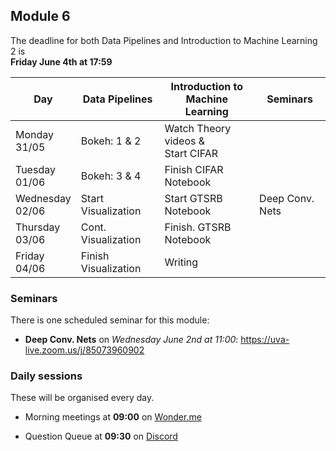 
## Module 6

The deadline for both Data Pipelines and Introduction to Machine Learning 2 is<br>**Friday June 4th at 17:59**

| Day                | Data Pipelines               | Introduction to<br>Machine Learning | Seminars                    |
| ------------------ | ---------------------------- | ----------------------------------- | --------------------------- |
| Monday<br>31/05    | Bokeh: 1 & 2                 | Watch Theory videos &<br>Start CIFAR |                            |
| Tuesday<br>01/06   | Bokeh: 3 & 4                 | Finish CIFAR Notebook               |                             |
| Wednesday<br>02/06 | Start Visualization          | Start GTSRB Notebook                | Deep Conv. Nets             |
| Thursday<br>03/06  | Cont. Visualization          | Finish. GTSRB Notebook              |                             |
| Friday<br>04/06    | Finish Visualization         | Writing                             |                             |


### Seminars

There is one scheduled seminar for this module:

* **Deep Conv. Nets** on *Wednesday June 2nd at 11:00*: <https://uva-live.zoom.us/j/85073960902>

### Daily sessions

These will be organised every day.

* Morning meetings at **09:00** on [Wonder.me](https://www.wonder.me/r?id=c6cdcb4d-7901-44dc-9b9f-fe90898c22a5)

* Question Queue at **09:30** on [Discord](https://discord.gg/y9BVSck5z5)

